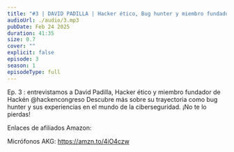 ```yaml
---
title: "#3 | DAVID PADILLA | Hacker ético, Bug hunter y miembro fundador de Hackén"
audioUrl: ./audio/3.mp3
pubDate: Feb 24 2025
duration: 41:35
size: 0.7
cover: ""
explicit: false
episode: 3
season: 1
episodeType: full
---
```

Ep. 3 : entrevistamos a David Padilla, Hacker ético y miembro fundador de Hackén  @hackencongreso   Descubre más sobre su trayectoria como bug hunter y sus experiencias en el mundo de la ciberseguridad. ¡No te lo pierdas!

Enlaces de afiliados Amazon:

Micrófonos AKG: https://amzn.to/4iO4czw